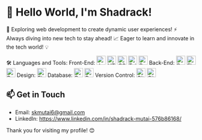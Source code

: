 # 👋 Hello World, I'm Shadrack!

🌟 Exploring web development to create dynamic user experiences!
⚡ Always diving into new tech to stay ahead!
📈 Eager to learn and innovate in the tech world! 💡

🛠️ Languages and Tools:
Front-End:
<img src="https://upload.wikimedia.org/wikipedia/commons/9/99/JavaScript-logo.png" alt="JavaScript" width="24" height="24"/> <img src="https://upload.wikimedia.org/wikipedia/commons/4/48/HTML5_logo_and_wordmark.svg" alt="HTML5" width="24" height="24"/> <img src="https://upload.wikimedia.org/wikipedia/commons/d/d5/CSS3_logo_and_wordmark.svg" alt="CSS3" width="24" height="24"/> <img src="https://tailwindcss.com/_next/image?url=%2Fimg%2Flogo.svg&w=96&q=75" alt="Tailwind CSS" width="24" height="24"/> <img src="https://upload.wikimedia.org/wikipedia/commons/a/a7/React-icon.svg" alt="React" width="24" height="24"/>
Back-End:
<img src="https://upload.wikimedia.org/wikipedia/commons/c/c3/Python-logo-notext.svg" alt="Python" width="24" height="24"/> <img src="https://flask.palletsprojects.com/en/2.2.x/_static/flask-icon.png" alt="Flask" width="24" height="24"/> <img src="https://reactnative.dev/img/header_logo.svg" alt="React Native" width="24" height="24"/>
Design:
<img src="https://www.figma.com/favicon.ico" alt="Figma" width="24" height="24"/>
Database:
<img src="https://www.postgresql.org/media/img/press/pglogosmall.png" alt="PostgreSQL" width="24" height="24"/> <img src="https://drawsql.app/favicon.ico" alt="DrawSQL" width="24" height="24"/>
Version Control:
<img src="https://git-scm.com/images/logos/2.0/logo@2x.png" alt="Git" width="24" height="24"/> <img src="https://github.githubassets.com/images/modules/logos_page/GitHub-Mark.png" alt="GitHub" width="24" height="24"/>

## 📫 Get in Touch

- Email: skmutai6@gmail.com
- LinkedIn: https://www.linkedin.com/in/shadrack-mutai-576b86168/

Thank you for visiting my profile! 😊
